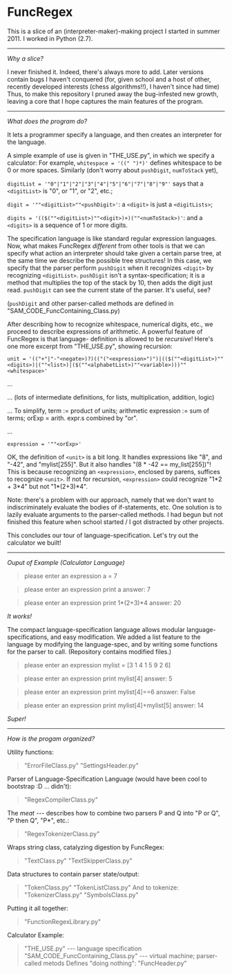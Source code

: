 FuncRegex
=========



This is a slice of an (interpreter-maker)-making project I started in summer 2011. I worked in Python (2.7). 


************
*Why a slice?*


I never finished it.
Indeed, there's always more to add. Later versions contain bugs I haven't conquered
(for, given school and a host of other, recently developed interests (chess algorithms!!), I haven't since had time)
Thus, to make this repository I pruned away the bug-infested new growth,
leaving a core that I hope captures the main features of the program.


************
*What does the program do?*

It lets a programmer specify a language, and then creates an interpreter for the language.

A simple example of use is given in "THE_USE.py", in which we specify a calculator:
For example, `whitespace = '((" ")*)'` defines whitespace to be 0 or more spaces.
Similarly (don't worry about `pushDigit`, `numToStack` yet),

`digitList = '"0"|"1"|"2"|"3"|"4"|"5"|"6"|"7"|"8"|"9"'` says that a `<digitList>` is "0", or "1", or "2", etc.;

`digit = '""<digitList>""<pushDigit>'`: a `<digit>` is just a `<digitLists>`;

`digits = '(($(""<digitList>)""<digit>)+)(""<numToStack>)'`: and a `<digits>` is a sequence of 1 or more digits.

The specification language is like standard regular expression languages.
Now, what makes FuncRegex _different_ from other tools is that we can specify
what action an interpreter should take given a certain parse tree, at the same time we describe
the possible tree structures! In this case, we specify that the parser perform `pushDigit`
when it recognizes `<digit>` by recognizing `<digitList>`. `pushDigit` isn't a syntax-specification; it is a
method that multiplies the top of the stack by 10, then adds the digit just read.
`pushDigit` can see the current state of the parser.
It's useful, see?

(`pushDigit` and other parser-called methods are defined in "SAM\_CODE\_FuncContaining_Class.py)

After describing how to recognize whitespace, numerical digits, etc.,
we proceed to describe expressions of arithmetic. A powerful feature of FuncRegex is that language-
definition is allowed to be _recursive_! Here's one more excerpt from "THE_USE.py", showing recursion:

`unit = '(("+"|"-"<negate>)?)(("("<expression>")")|(($(""<digitList>)""<digits>)|(""<list>)|($(""<alphabetList>)""<variable>)))""<whitespace>'`

...

... (lots of intermediate definitions, for lists, multiplication, addition, logic)

... To simplify, term := product of units; arithmetic expression := sum of terms; orExp = arith. expr.s combined by "or".

...

`expression = '""<orExp>'`

OK, the definition of `<unit>` is a bit long. It handles expressions like "8", and "-42", and "mylist[255]".
But it also handles "(8 * -42 == my_list[255])"! This is because recognizing an `<expression>`, enclosed by parens,
suffices to recognize `<unit>`. If not for recursion, `<expression>` could recognize "1\*2 + 3\*4" but not "1\*(2+3)\*4".

Note: there's a problem with our approach, namely that we don't want to
indiscriminately evaluate the bodies of if-statements, etc. One solution is to lazily evaluate arguments to the
parser-called methods. I had begun but not finished this feature when school started / I got distracted by other projects. 

This concludes our tour of language-specification. Let's try out the calculator we built!

************
*Ouput of Example (Calculator Language)*

> please enter an expression
> a = 7

> please enter an expression
> print a
> answer: 7

> please enter an expression
> print 1*(2+3)*4
> answer: 20

_It works!_

The compact language-specification language allows modular language-specifications, and easy modification.
We added a list feature to the language by modifying the language-spec, and by 
writing some functions for the parser to call. (Repository contains modified files.)

> please enter an expression
> mylist = [3 1 4 1 5 9 2 6]

> please enter an expression
> print mylist[4]
> answer: 5

> please enter an expression
> print mylist[4]==6
> answer: False

> please enter an expression
> print mylist[4]+mylist[5]
> answer: 14

_Super!_

************
*How is the progam organized?*

Utility functions:
> "ErrorFileClass.py"
> "SettingsHeader.py"

Parser of Language-Specification Language (would have been cool to bootstrap :D ... didn't):
> "RegexCompilerClass.py"

The _meat_ --- describes how to combine two parsers P and Q into "P or Q", "P then Q", "P*", etc.:
> "RegexTokenizerClass.py"

Wraps string class, catalyzing digestion by FuncRegex:
> "TextClass.py"
> "TextSkipperClass.py"

Data structures to contain parser state/output:
> "TokenClass.py"
> "TokenListClass.py"
And to tokenize:
> "TokenizerClass.py"
> "SymbolsClass.py"

Putting it all together:
> "FunctionRegexLibrary.py"

Calculator Example:
> "THE_USE.py" --- language specification
> "SAM\_CODE\_FuncContaining_Class.py" --- virtual machine; parser-called metods
Defines "doing nothing":
> "FuncHeader.py"
